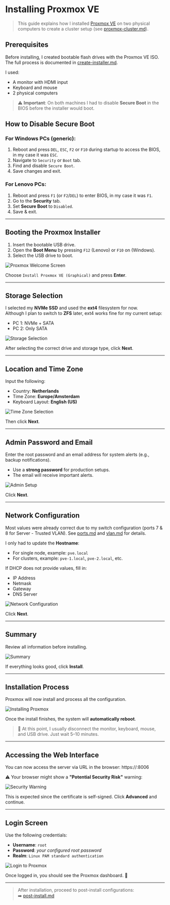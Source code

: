 # Installing Proxmox VE

> This guide explains how I installed [Proxmox VE](https://www.proxmox.com/en/proxmox-ve) on two physical computers to create a cluster setup (see [proxmox-cluster.md](proxmox-cluster.md)).

## Prerequisites

Before installing, I created bootable flash drives with the Proxmox VE ISO. The full process is documented in [create-installer.md](create-installer.md).

I used:
- A monitor with HDMI input
- Keyboard and mouse
- 2 physical computers

> ⚠️ **Important**: On both machines I had to disable **Secure Boot** in the BIOS before the installer would boot.

## How to Disable Secure Boot

### For Windows PCs (generic):

1. Reboot and press `DEL`, `ESC`, `F2` or `F10` during startup to access the BIOS, in my case it was `ESC`.
2. Navigate to `Security` or `Boot` tab.
3. Find and disable `Secure Boot`.
4. Save changes and exit.

### For Lenovo PCs:

1. Reboot and press `F1` (or `F2`/`DEL`) to enter BIOS, in my case it was `F1`.
2. Go to the **Security** tab.
3. Set **Secure Boot** to `Disabled`.
4. Save & exit.

---

## Booting the Proxmox Installer

1. Insert the bootable USB drive.
2. Open the **Boot Menu** by pressing `F12` (Lenovo) or `F10` on (Windows).
3. Select the USB drive to boot.

![Proxmox Welcome Screen](./proxmox-welcome.png)

Choose `Install Proxmox VE (Graphical)` and press **Enter**.

---

## Storage Selection

I selected my **NVMe SSD** and used the **ext4** filesystem for now.  
Although I plan to switch to **ZFS** later, ext4 works fine for my current setup:

- PC 1: NVMe + SATA
- PC 2: Only SATA

![Storage Selection](./proxmox-storage.png)

After selecting the correct drive and storage type, click **Next**.

---

## Location and Time Zone

Input the following:

- Country: **Netherlands**
- Time Zone: **Europe/Amsterdam**
- Keyboard Layout: **English (US)**

![Time Zone Selection](./proxmox-tz.png)

Then click **Next**.

---

## Admin Password and Email

Enter the root password and an email address for system alerts (e.g., backup notifications).

- Use a **strong password** for production setups.
- The email will receive important alerts.

![Admin Setup](./proxmox-admin.png)

Click **Next**.

---

## Network Configuration

Most values were already correct due to my switch configuration (ports 7 & 8 for Server - Trusted VLAN). See [ports.md](ports.md) and [vlan.md](vlan.md) for details.

I only had to update the **Hostname**:

- For single node, example: `pve.local`
- For clusters, example: `pve-1.local`, `pve-2.local`, etc.

If DHCP does not provide values, fill in:

- IP Address
- Netmask
- Gateway
- DNS Server

![Network Configuration](./proxmox-network.png)

Click **Next**.

---

## Summary

Review all information before installing.

![Summary](./proxmox-summary.png)

If everything looks good, click **Install**.

---

## Installation Process

Proxmox will now install and process all the configuration.

![Installing Proxmox](./proxmox-installing.png)

Once the install finishes, the system will **automatically reboot**.

> 🔌 At this point, I usually disconnect the monitor, keyboard, mouse, and USB drive. Just wait 5–10 minutes.

---

## Accessing the Web Interface

You can now access the server via URL in the browser: https://<your-ip>:8006

⚠️ Your browser might show a **"Potential Security Risk"** warning:

![Security Warning](./proxmox-risky.png)

This is expected since the certificate is self-signed. Click **Advanced** and continue.

---

## Login Screen

Use the following credentials:

- **Username**: `root`
- **Password**: *your configured root password*
- **Realm**: `Linux PAM standard authentication`

![Login to Proxmox](../proxmox/proxmox-url.png)

Once logged in, you should see the Proxmox dashboard. 🎉

---

>After installation, proceed to post-install configurations:  
>➡️ [post-install.md](post-install.md)


